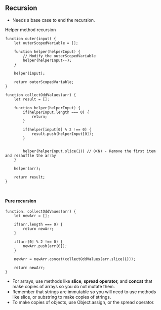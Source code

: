## Recursion
* Needs a base case to end the recursion.


Helper method recursion
```
function outer(input) {
	let outerScopedVariable = [];
	
	function helper(helperInput) {
		// Modify the outerScopedVariable
		helper(helperInput--);
	}
	
	helper(input);
	
	return outerScopedVariable;
}

function collectOddValues(arr) {
	let result = [];
	
	function helper(helperInput) {
		if(helperInput.length === 0) {
			return;
		}
		
		if(helper[input[0] % 2 !== 0) {
			result.push(helperInput[0]);
		}
		
		
		helper(helperInput.slice(1)) // O(N) - Remove the first item and reshuffle the array
	}
	
	helper(arr);
	
	return result;
}



```


#### Pure recursion
```
function. collectOddVaues(arr) {
	let newArr = [];
	
	if(arr.length === 0) {
		return newArr;
	}
	
	if(arr[0] % 2 !== 0) {
		newArr.push(arr[0]);
	}
	
	newArr = newArr.concat(collectOddValues(arr.slice(1)));
	
	return newArr;
}

```

* For arrays, use methods like **slice**, **spread operator,** and **concat** that make copies of arrays so you do not mutate them.
* Remember that strings are immutable so you will need to use methods like slice, or substring to make copies of strings.
* To make copies of objects, use Object.assign, or the spread operator.

